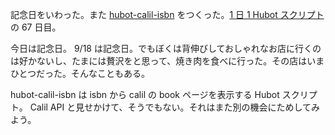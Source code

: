 記念日をいわった。また [hubot-calil-isbn][gh:bouzuya/hubot-calil-isbn] をつくった。[1 日 1 Hubot スクリプト][hubot-script-per-day]の 67 日目。

今日は記念日。 9/18 は記念日。でもぼくは背伸びしておしゃれなお店に行くのは好かないし、たまには贅沢をと思って、焼き肉を食べに行った。その店はいまひとつだった。そんなこともある。

hubot-calil-isbn は isbn から calil の book ページを表示する Hubot スクリプト。 Calil API と見せかけて、そうでもない。それはまた別の機会にためしてみよう。

[gh:bouzuya/hubot-calil-isbn]: https://github.com/bouzuya/hubot-calil-isbn
[hubot-script-per-day]: https://blog.bouzuya.net/posts?tags=hubot-script-per-day
